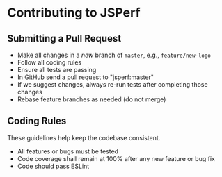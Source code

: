 # Contributing to JSPerf
## Submitting a Pull Request

* Make all changes in a *new* branch of `master`, e.g., `feature/new-logo`
* Follow all coding rules
* Ensure all tests are passing
* In GitHub send a pull request to "jsperf:master"
* If we suggest changes, always re-run tests after completing those changes
* Rebase feature branches as needed (do not merge)

## Coding Rules

These guidelines help keep the codebase consistent.
* All features or bugs must be tested
* Code coverage shall remain at 100% after any new feature or bug fix
* Code should pass ESLint

 
